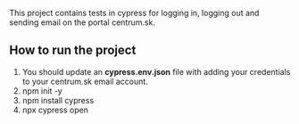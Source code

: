 This project contains tests in cypress for logging in, logging out and sending email on the portal centrum.sk.

## How to run the project

1. You should update an **cypress.env.json** file with adding your credentials to your centrum.sk email account.
2. npm init -y
3. npm install cypress
4. npx cypress open